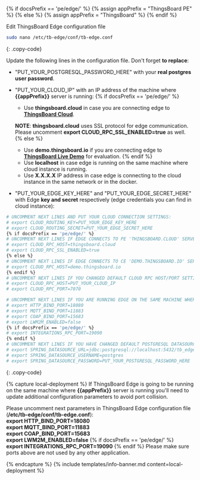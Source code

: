 {% if docsPrefix == 'pe/edge/' %}
{% assign appPrefix = "ThingsBoard PE" %}
{% else %}
{% assign appPrefix = "ThingsBoard" %}
{% endif %}

Edit ThingsBoard Edge configuration file 
```bash 
sudo nano /etc/tb-edge/conf/tb-edge.conf
``` 
{: .copy-code}

Update the following lines in the configuration file. Don't forget **to replace**:
 * "PUT_YOUR_POSTGRESQL_PASSWORD_HERE" with your **real postgres user password**.
 * "PUT_YOUR_CLOUD_IP" with an IP address of the machine where **{{appPrefix}}** server is running:
   {% if docsPrefix == 'pe/edge/' %}
    * Use **thingsboard.cloud** in case you are connecting edge to [**ThingsBoard Cloud**](https://thingsboard.cloud/signup).

    **NOTE**: **thingsboard.cloud** uses SSL protocol for edge communication.
    Please uncomment **export CLOUD_RPC_SSL_ENABLED=true** as well.
   {% else %}
    * Use **demo.thingsboard.io** if you are connecting edge to [**ThingsBoard Live Demo**](https://demo.thingsboard.io/signup) for evaluation.
   {% endif %}
    * Use **localhost** in case edge is running on the same machine where cloud instance is running. 
    * Use **X.X.X.X** IP address in case edge is connecting to the cloud instance in the same network or in the docker.

 * "PUT_YOUR_EDGE_KEY_HERE" and "PUT_YOUR_EDGE_SECRET_HERE" with Edge **key and secret** respectively (edge credentials you can find in cloud instance):

```bash
# UNCOMMENT NEXT LINES AND PUT YOUR CLOUD CONNECTION SETTINGS:
# export CLOUD_ROUTING_KEY=PUT_YOUR_EDGE_KEY_HERE
# export CLOUD_ROUTING_SECRET=PUT_YOUR_EDGE_SECRET_HERE
{% if docsPrefix == 'pe/edge/' %}
# UNCOMMENT NEXT LINES IF EDGE CONNECTS TO PE 'THINGSBOARD.CLOUD' SERVER:
# export CLOUD_RPC_HOST=thingsboard.cloud
# export CLOUD_RPC_SSL_ENABLED=true
{% else %}
# UNCOMMENT NEXT LINES IF EDGE CONNECTS TO CE 'DEMO.THINGSBOARD.IO' SERVER:
# export CLOUD_RPC_HOST=demo.thingsboard.io
{% endif %}
# UNCOMMENT NEXT LINES IF YOU CHANGED DEFAULT CLOUD RPC HOST/PORT SETTINGS:
# export CLOUD_RPC_HOST=PUT_YOUR_CLOUD_IP
# export CLOUD_RPC_PORT=7070

# UNCOMMENT NEXT LINES IF YOU ARE RUNNING EDGE ON THE SAME MACHINE WHERE THINGSBOARD SERVER IS RUNNING:
# export HTTP_BIND_PORT=18080
# export MQTT_BIND_PORT=11883
# export COAP_BIND_PORT=15683
# export LWM2M_ENABLED=false
{% if docsPrefix == 'pe/edge/' %}
# export INTEGRATIONS_RPC_PORT=19090
{% endif %}
# UNCOMMENT NEXT LINES IF YOU HAVE CHANGED DEFAULT POSTGRESQL DATASOURCE SETTINGS:
# export SPRING_DATASOURCE_URL=jdbc:postgresql://localhost:5432/tb_edge
# export SPRING_DATASOURCE_USERNAME=postgres
# export SPRING_DATASOURCE_PASSWORD=PUT_YOUR_POSTGRESQL_PASSWORD_HERE
```
{: .copy-code}

{% capture local-deployment %}
If ThingsBoard Edge is going to be running on the same machine where **{{appPrefix}}** server is running you'll need to update additional configuration parameters to avoid port collision.
 
Please uncomment next parameters in ThingsBoard Edge configuration file (**/etc/tb-edge/conf/tb-edge.conf**): 
<br>**export HTTP_BIND_PORT=18080**
<br>**export MQTT_BIND_PORT=11883**
<br>**export COAP_BIND_PORT=15683**
<br>**export LWM2M_ENABLED=false**
{% if docsPrefix == 'pe/edge/' %}
<br>**export INTEGRATIONS_RPC_PORT=19090**
{% endif %}
Please make sure ports above are not used by any other application.

{% endcapture %}
{% include templates/info-banner.md content=local-deployment %}

